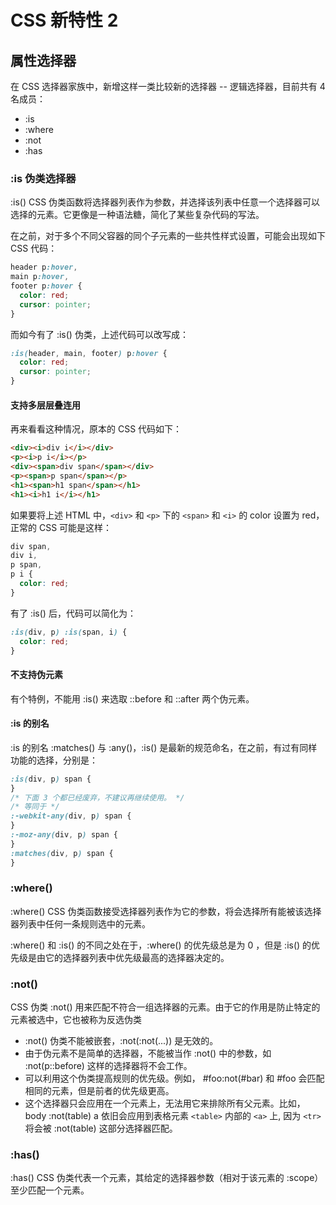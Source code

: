 # CSS 新特性 2

## 属性选择器

在 CSS 选择器家族中，新增这样一类比较新的选择器 -- 逻辑选择器，目前共有 4 名成员：

- :is
- :where
- :not
- :has

### :is 伪类选择器

:is() CSS 伪类函数将选择器列表作为参数，并选择该列表中任意一个选择器可以选择的元素。它更像是一种语法糖，简化了某些复杂代码的写法。

在之前，对于多个不同父容器的同个子元素的一些共性样式设置，可能会出现如下 CSS 代码：

```css
header p:hover,
main p:hover,
footer p:hover {
  color: red;
  cursor: pointer;
}
```

而如今有了 :is() 伪类，上述代码可以改写成：

```css
:is(header, main, footer) p:hover {
  color: red;
  cursor: pointer;
}
```

#### 支持多层层叠连用

再来看看这种情况，原本的 CSS 代码如下：

```html
<div><i>div i</i></div>
<p><i>p i</i></p>
<div><span>div span</span></div>
<p><span>p span</span></p>
<h1><span>h1 span</span></h1>
<h1><i>h1 i</i></h1>
```

如果要将上述 HTML 中，`<div>` 和 `<p>` 下的 `<span>` 和 `<i>` 的 color 设置为 red，正常的 CSS 可能是这样：

```css
div span,
div i,
p span,
p i {
  color: red;
}
```

有了 :is() 后，代码可以简化为：

```css
:is(div, p) :is(span, i) {
  color: red;
}
```

#### 不支持伪元素

有个特例，不能用 :is() 来选取 ::before 和 ::after 两个伪元素。

#### :is 的别名

:is 的别名 :matches() 与 :any()，:is() 是最新的规范命名，在之前，有过有同样功能的选择，分别是：

```css
:is(div, p) span {
}
/* 下面 3 个都已经废弃，不建议再继续使用。 */
/* 等同于 */
:-webkit-any(div, p) span {
}
:-moz-any(div, p) span {
}
:matches(div, p) span {
}
```

### :where()

:where() CSS 伪类函数接受选择器列表作为它的参数，将会选择所有能被该选择器列表中任何一条规则选中的元素。

:where() 和 :is() 的不同之处在于，:where() 的优先级总是为 0 ，但是 :is() 的优先级是由它的选择器列表中优先级最高的选择器决定的。

### :not()

CSS 伪类 :not() 用来匹配不符合一组选择器的元素。由于它的作用是防止特定的元素被选中，它也被称为反选伪类

- :not() 伪类不能被嵌套，:not(:not(...)) 是无效的。
- 由于伪元素不是简单的选择器，不能被当作 :not() 中的参数，如 :not(p::before) 这样的选择器将不会工作。
- 可以利用这个伪类提高规则的优先级。例如， #foo:not(#bar) 和 #foo 会匹配相同的元素，但是前者的优先级更高。
- 这个选择器只会应用在一个元素上，无法用它来排除所有父元素。比如， body :not(table) a 依旧会应用到表格元素 `<table>` 内部的 `<a>` 上, 因为 `<tr>` 将会被 :not(table) 这部分选择器匹配。

### :has()

:has() CSS 伪类代表一个元素，其给定的选择器参数（相对于该元素的 :scope）至少匹配一个元素。
